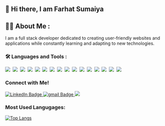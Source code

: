 ## 👋 Hi there, I am Farhat Sumaiya

## :woman_technologist: About Me :

I am a full stack developer dedicated to creating user-friendly websites and applications while constantly learning and adapting to new technologies.



### :hammer_and_wrench: Languages and Tools :
<div id="badges">
  
  <img src="https://img.shields.io/badge/AWS-%23FF9900.svg?style=for-the-badge&logo=amazon-aws&logoColor=white">&nbsp;
  <img src="https://img.shields.io/badge/Render-%46E3B7.svg?style=for-the-badge&logo=render&logoColor=white"/>&nbsp;
  <img src="https://img.shields.io/badge/Visual%20Studio%20Code-0078d7.svg?style=for-the-badge&logo=visual-studio-code&logoColor=white"/>&nbsp;
  <img src="https://img.shields.io/badge/css3-%231572B6.svg?style=for-the-badge&logo=css3&logoColor=white"/>&nbsp;
  <img src="https://img.shields.io/badge/html5-%23E34F26.svg?style=for-the-badge&logo=html5&logoColor=white"/>&nbsp;
  <img src="https://img.shields.io/badge/javascript-%23323330.svg?style=for-the-badge&logo=javascript&logoColor=%23F7DF1E"/>&nbsp;
  <img src="https://img.shields.io/badge/ruby-%23CC342D.svg?style=for-the-badge&logo=ruby&logoColor=white"/>&nbsp;
   <img src="https://img.shields.io/badge/Postman-FF6C37?style=for-the-badge&logo=postman&logoColor=white"/>&nbsp;
   <img src="https://img.shields.io/badge/github-%23121011.svg?style=for-the-badge&logo=github&logoColor=white"/>&nbsp;
   <img src="https://img.shields.io/badge/node.js-6DA55F?style=for-the-badge&logo=node.js&logoColor=white"/>&nbsp;
   <img src="https://img.shields.io/badge/express.js-%23404d59.svg?style=for-the-badge&logo=express&logoColor=%2361DAFB"/>&nbsp;
   <img src="https://img.shields.io/badge/MongoDB-%234ea94b.svg?style=for-the-badge&logo=mongodb&logoColor=white"/>&nbsp;
   <img src="https://img.shields.io/badge/mysql-%2300f.svg?style=for-the-badge&logo=mysql&logoColor=white"/>&nbsp;
  <img src="https://img.shields.io/badge/bootstrap-%238511FA.svg?style=for-the-badge&logo=bootstrap&logoColor=white"/>&nbsp;
  <img src="https://img.shields.io/badge/react-%2320232a.svg?style=for-the-badge&logo=react&logoColor=%2361DAFB"/>&nbsp;
    <img src="https://img.shields.io/badge/redux-%23593d88.svg?style=for-the-badge&logo=redux&logoColor=white"/>&nbsp;
</div>

### Connect with Me!

<div id="badges">
  <a href="[your-linkedin-URL](https://www.linkedin.com/in/farhat-sumaiya-4704b11a3/)">
    <img src="https://img.shields.io/badge/LinkedIn-blue?style=for-the-badge&logo=linkedin&logoColor=white" alt="LinkedIn Badge"/>
  </a>
    <a href="farhat.sumaiya@gmail.com">
    <img src="https://img.shields.io/badge/Gmail-red?style=for-the-badge&logo=gmail&logoColor=white" alt="gmail Badge"/>
  </a>
  <a href="https://farhatt18.github.io/Portfolio/">
    <img src="https://img.shields.io/badge/Portfolio-%23000000.svg?style=for-the-badge&logo=firefox&logoColor=#FF7139"/>
  </a>
</div>

### Most Used Langugages: 

[![Top Langs](https://github-readme-stats.vercel.app/api/top-langs/?username=farhatt18)](https://github.com/farhatt18/github-readme-stats)



